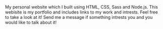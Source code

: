 My personal website which I built using HTML, CSS, Sass and Node.js. This webisite is my portfolio and includes links to my work and intrests. Feel free to take a look at it! Send me a message if something intrests you and you would like to talk about it! 
